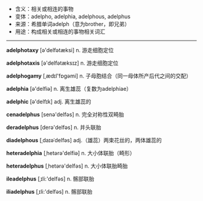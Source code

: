 - <span class="definition">含义：相关或相连的事物</span>
- <span class="definition">变体：adelpho, adelphia, adelphous, adelphus</span>
- <span class="definition">来源：希腊单词adelph（意为brother，即兄弟）</span>
- <span class="definition">用途：构成相关或相连的事物相关词汇</span>

--- 

<span class="vocabulary">**adelphotaxy**</span> [ə'delfətæksi] n. 游走细胞定位

<span class="vocabulary">**adelphotaxis**</span> [ə'delfətæksɪz] n. 游走细胞定位

<span class="vocabulary">**adelphogamy**</span> [ˌædɪl'fɒgəmi] n. 子母胞结合（同一母体所产后代之间的交配）

<span class="vocabulary">**adelphia**</span> [ə'delfiә] n. 离生雄蕊（复数为adelphiae）

<span class="vocabulary">**adelphic**</span> [ə'delfɪk] adj. 离生雄蕊的

<span class="vocabulary">**cenadelphus**</span> [senə'delfәs] n. 完全对称性双畸胎

<span class="vocabulary">**deradelphus**</span> [derә'delfәs] n. 并头联胎

<span class="vocabulary">**diadelphous**</span> [ˌdaɪəˈdelfəs] adj.（雄蕊）两束花丝的，两体雄蕊的

<span class="vocabulary">**heteradelphia**</span> [ˌhetәrә'delfiә] n. 大小体联胎（畸形）

<span class="vocabulary">**heteradelphus**</span> [ˌhetәrә'delfәs] n. 大小体联胎畸胎

<span class="vocabulary">**ileadelphus**</span> [ˌɪli:'delfәs] n. 髂部联胎

<span class="vocabulary">**iliadelphus**</span> [ˌɪli:'delfәs] n. 髂部联胎

